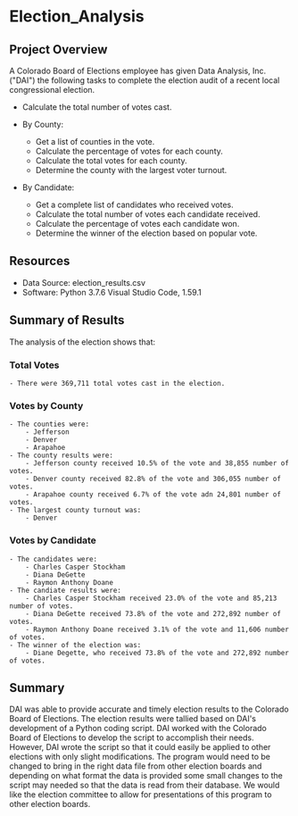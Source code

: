# Election_Analysis
## Project Overview
A Colorado Board of Elections employee has given Data Analysis, Inc. ("DAI") the following tasks to complete the election audit of a recent local congressional election.

*   Calculate the total number of votes cast.
    
*   By County:
    *   Get a list of counties in the vote.
    *   Calculate the percentage of votes for each county.
    *   Calculate the total votes for each county.
    *   Determine the county with the largest voter turnout.
    
*   By Candidate:
    *   Get a complete list of candidates who received votes.
    *   Calculate the total number of votes each candidate received.
    *   Calculate the percentage of votes each candidate won.
    *   Determine the winner of the election based on popular vote.

## Resources
- Data Source:  election_results.csv
- Software:  Python 3.7.6 Visual Studio Code, 1.59.1

## Summary of Results
The analysis of the election shows that:

### Total Votes
    - There were 369,711 total votes cast in the election.
### Votes by County
    - The counties were:
        - Jefferson
        - Denver
        - Arapahoe
    - The county results were:
        - Jefferson county received 10.5% of the vote and 38,855 number of votes.
        - Denver county received 82.8% of the vote and 306,055 number of votes.
        - Arapahoe county received 6.7% of the vote adn 24,801 number of votes.   
    - The largest county turnout was:
        - Denver
### Votes by Candidate        
    - The candidates were:
        - Charles Casper Stockham
        - Diana DeGette
        - Raymon Anthony Doane
    - The candiate results were:
        - Charles Casper Stockham received 23.0% of the vote and 85,213 number of votes.
        - Diana DeGette received 73.8% of the vote and 272,892 number of votes.
        - Raymon Anthony Doane received 3.1% of the vote and 11,606 number of votes.
    - The winner of the election was:
        - Diane Degette, who received 73.8% of the vote and 272,892 number of votes.

## Summary
DAI was able to provide accurate and timely election results to the Colorado Board of Elections.  The election results were tallied based on DAI's development of a Python coding script.  DAI worked with the Colorado Board of Elections to develop the script to accomplish their needs.  However, DAI wrote the script so that it could easily be applied to other elections with only slight modifications.  The program would need to be changed to bring in the right data file from other election boards and depending on what format the data is provided some small changes to the script may needed so that the data is read from their database.  We would like the election committee to allow for presentations of this program to other election boards.     
